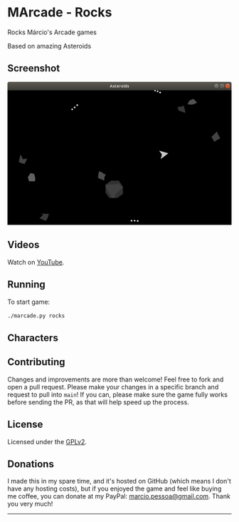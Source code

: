 # MArcade - Rocks

Rocks Márcio's Arcade games

Based on amazing Asteroids

## Screenshot

![Invasion](../Screenshots/rocks.png)

## Videos

Watch on [YouTube].

## Running

To start game:

``` bash
./marcade.py rocks
```

## Characters

## Contributing

Changes and improvements are more than welcome! Feel free to fork and open a pull request. Please make your changes in a specific branch and request to pull into `main`! If you can, please make sure the game fully works before sending the PR, as that will help speed up the process.

## License

Licensed under the [GPLv2](LICENSE).

## Donations

I made this in my spare time, and it's hosted on GitHub (which means I don't have any hosting costs), but if you enjoyed the game and feel like buying me coffee, you can donate at my PayPal: <marcio.pessoa@gmail.com>. Thank you very much!

---
[YouTube]: https://youtu.be/avZ-CeqAKVY
